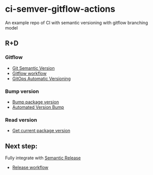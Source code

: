 # ci-semver-gitflow-actions
An example repo of CI with semantic versioning with gitflow branching model

## R+D

### Gitflow

- [Git Semantic Version](https://github.com/marketplace/actions/git-semantic-version)
- [Gitflow workflow](https://github.com/marketplace/actions/gitflow-workflow-action)
- [GitOps Automatic Versioning](https://github.com/marketplace/actions/gitops-automatic-versioning)

### Bump version

- [Bump package version](https://github.com/marketplace/actions/bump-package-version)
- [Automated Version Bump](https://github.com/marketplace/actions/automated-version-bump)

### Read version
- [Get current package version](https://github.com/marketplace/actions/get-current-package-version)

## Next step:

Fully integrate with [Semantic Release](https://github.com/semantic-release/semantic-release/blob/master/docs/recipes/ci-configurations/github-actions.md)
- [Release workflow](https://github.com/semantic-release/semantic-release/blob/master/docs/recipes/release-workflow/README.md)